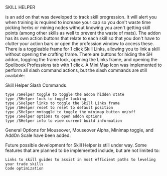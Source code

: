 SKILL HELPER

is an add on that was developed to track skill progression. It will alert you when training is required to increase your cap so you don't waste time picking herbs or mining nodes without knowing you aren't getting skill points (among other skills as well to prevent the waste of mats). The addon has its own action buttons that relate to each skill so that you don't have to clutter your action bars or open the profession window to access these. There is a toggleable frame for 1 click Skill Links, allowing you to link a skill without opening the crafting frame. There are buttons for hiding the SH addon, toggling the frame lock, opening the Links frame, and opening the Spellbook Professions tab with 1 click. A Mini Map Icon was implemented to perform all slash command actions, but the slash commands are still available:

Skill Helper Slash Commands

    type /SHelper toggle to toggle the addon hidden state
    type /SHelper lock to toggle locking
    type /SHelper links to toggle the Skill Links frame
    type /SHelper reset to reset to default position
    type /SHelper mmtoggle to toggle the minimap button on/off
    type /SHelper options to open addon options
    type /SHelper info to view current build information

General Options for Mouseover, Mouseover Alpha, Minimap toggle, and AddOn Scale have been added.

Future possible development for Skill Helper is still under way. Some features that are planned to be implemented include, but are not limited to:

    Links to skill guides to assist in most efficient paths to leveling your trade skills
    Code optimization
